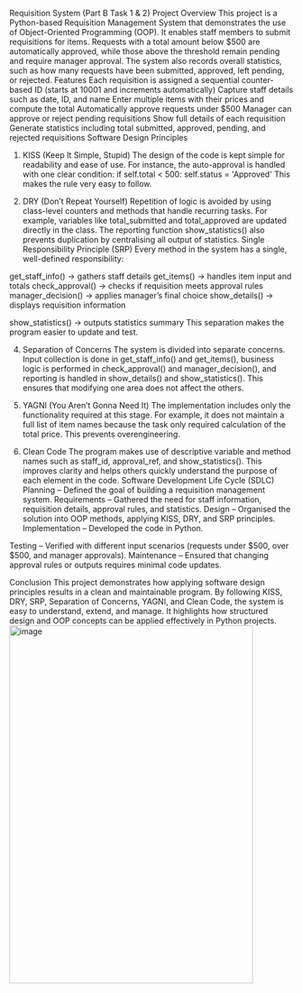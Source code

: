 Requisition System (Part B Task 1 & 2)
Project Overview
This project is a Python-based Requisition Management System that demonstrates the use of Object-Oriented Programming (OOP). It enables staff members to submit requisitions for items. Requests with a total amount below $500 are automatically approved, while those above the threshold remain pending and require manager approval. The system also records overall statistics, such as how many requests have been submitted, approved, left pending, or rejected.
Features
Each requisition is assigned a sequential counter-based ID (starts at 10001 and increments automatically)
Capture staff details such as date, ID, and name
Enter multiple items with their prices and compute the total
Automatically approve requests under $500
Manager can approve or reject pending requisitions
Show full details of each requisition
Generate statistics including total submitted, approved, pending, and rejected requisitions
Software Design Principles
1. KISS (Keep It Simple, Stupid)
The design of the code is kept simple for readability and ease of use. For instance, the auto-approval is handled with one clear condition:
if self.total < 500:
    self.status = 'Approved'
This makes the rule very easy to follow.

3. DRY (Don’t Repeat Yourself)
Repetition of logic is avoided by using class-level counters and methods that handle recurring tasks. For example, variables like total_submitted and total_approved are updated directly in the class. The reporting function show_statistics() also prevents duplication by centralising all output of statistics.
Single Responsibility Principle (SRP)
Every method in the system has a single, well-defined responsibility:

get_staff_info() → gathers staff details
get_items() → handles item input and totals
check_approval() → checks if requisition meets approval rules
manager_decision() → applies manager’s final choice
show_details() → displays requisition information

show_statistics() → outputs statistics summary
This separation makes the program easier to update and test.

4. Separation of Concerns
The system is divided into separate concerns. Input collection is done in get_staff_info() and get_items(), business logic is performed in check_approval() and manager_decision(), and reporting is handled in show_details() and show_statistics(). This ensures that modifying one area does not affect the others.

5. YAGNI (You Aren’t Gonna Need It)
The implementation includes only the functionality required at this stage. For example, it does not maintain a full list of item names because the task only required calculation of the total price. This prevents overengineering.

6. Clean Code
The program makes use of descriptive variable and method names such as staff_id, approval_ref, and show_statistics(). This improves clarity and helps others quickly understand the purpose of each element in the code.
Software Development Life Cycle (SDLC)
Planning – Defined the goal of building a requisition management system.
Requirements – Gathered the need for staff information, requisition details, approval rules, and statistics.
Design – Organised the solution into OOP methods, applying KISS, DRY, and SRP principles.
Implementation – Developed the code in Python.

Testing – Verified with different input scenarios (requests under $500, over $500, and manager approvals).
Maintenance – Ensured that changing approval rules or outputs requires minimal code updates.

Conclusion
This project demonstrates how applying software design principles results in a clean and maintainable program. By following KISS, DRY, SRP, Separation of Concerns, YAGNI, and Clean Code, the system is easy to understand, extend, and manage. It highlights how structured design and OOP concepts can be applied effectively in Python projects.
<img width="432" height="635" alt="image" src="https://github.com/user-attachments/assets/44fa431a-7042-4f23-85aa-484a48a1a0b4" />
